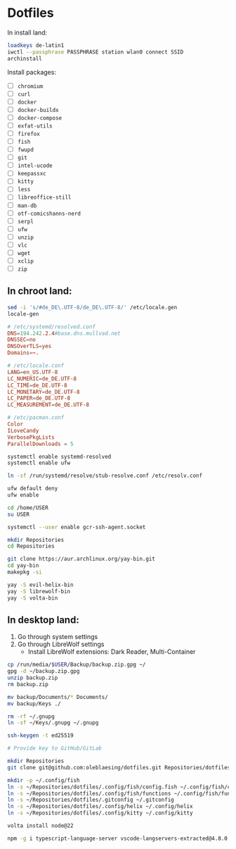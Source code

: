 # Dotfiles

In install land:

```sh
loadkeys de-latin1
iwctl --passphrase PASSPHRASE station wlan0 connect SSID
archinstall
```

Install packages:

- [ ] `chromium`
- [ ] `curl`
- [ ] `docker`
- [ ] `docker-buildx`
- [ ] `docker-compose`
- [ ] `exfat-utils`
- [ ] `firefox`
- [ ] `fish`
- [ ] `fwupd`
- [ ] `git`
- [ ] `intel-ucode`
- [ ] `keepassxc`
- [ ] `kitty`
- [ ] `less`
- [ ] `libreoffice-still`
- [ ] `man-db`
- [ ] `otf-comicshanns-nerd`
- [ ] `serpl`
- [ ] `ufw`
- [ ] `unzip`
- [ ] `vlc`
- [ ] `wget`
- [ ] `xclip`
- [ ] `zip`

## In chroot land:

```sh
sed -i 's/#de_DE\.UTF-8/de_DE\.UTF-8/' /etc/locale.gen
locale-gen
```

```conf
# /etc/systemd/resolved.conf
DNS=194.242.2.4#base.dns.mullvad.net
DNSSEC=no
DNSOverTLS=yes
Domains=~.
```

```conf
# /etc/locale.conf
LANG=en_US.UTF-8
LC_NUMERIC=de_DE.UTF-8
LC_TIME=de_DE.UTF-8
LC_MONETARY=de_DE.UTF-8
LC_PAPER=de_DE.UTF-8
LC_MEASUREMENT=de_DE.UTF-8
```

```conf
# /etc/pacman.conf
Color
ILoveCandy
VerbosePkgLists
ParallelDownloads = 5
```

```sh
systemctl enable systemd-resolved
systemctl enable ufw

ln -sf /run/systemd/resolve/stub-resolve.conf /etc/resolv.conf

ufw default deny
ufw enable

cd /home/USER
su USER

systemctl --user enable gcr-ssh-agent.socket

mkdir Repositories
cd Repositories

git clone https://aur.archlinux.org/yay-bin.git
cd yay-bin
makepkg -si

yay -S evil-helix-bin
yay -S librewolf-bin
yay -S volta-bin
```

## In desktop land:

1. Go through system settings
2. Go through LibreWolf settings
   - Install LibreWolf extensions: Dark Reader, Multi-Container

```sh
cp /run/media/$USER/Backup/backup.zip.gpg ~/
gpg -d ~/backup.zip.gpg
unzip backup.zip
rm backup.zip

mv backup/Documents/* Documents/
mv backup/Keys ./

rm -rf ~/.gnupg
ln -sf ~/Keys/.gnupg ~/.gnupg
```

```sh
ssh-keygen -t ed25519

# Provide key to GitHub/GitLab

mkdir Repositories
git clone git@github.com:oleblaesing/dotfiles.git Repositories/dotfiles

mkdir -p ~/.config/fish
ln -s ~/Repositories/dotfiles/.config/fish/config.fish ~/.config/fish/config.fish
ln -s ~/Repositories/dotfiles/.config/fish/functions ~/.config/fish/functions
ln -s ~/Repositories/dotfiles/.gitconfig ~/.gitconfig
ln -s ~/Repositories/dotfiles/.config/helix ~/.config/helix
ln -s ~/Repositories/dotfiles/.config/kitty ~/.config/kitty

volta install node@22

npm -g i typescript-language-server vscode-langservers-extracted@4.8.0 prettier
